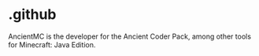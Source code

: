# .github
AncientMC is the developer for the Ancient Coder Pack, among other tools for Minecraft: Java Edition.
